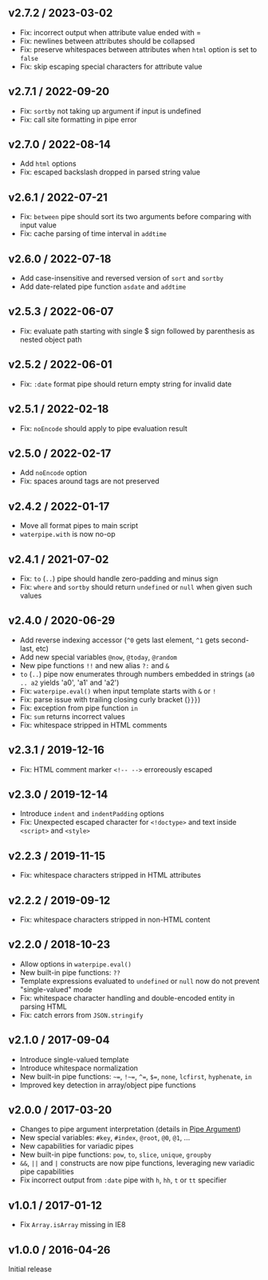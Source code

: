 ## v2.7.2 / 2023-03-02

- Fix: incorrect output when attribute value ended with =
- Fix: newlines between attributes should be collapsed
- Fix: preserve whitespaces between attributes when `html` option is set to `false`
- Fix: skip escaping special characters for attribute value

## v2.7.1 / 2022-09-20

- Fix: `sortby` not taking up argument if input is undefined
- Fix: call site formatting in pipe error

## v2.7.0 / 2022-08-14

- Add `html` options
- Fix: escaped backslash dropped in parsed string value

## v2.6.1 / 2022-07-21

- Fix: `between` pipe should sort its two arguments before comparing with input value
- Fix: cache parsing of time interval in `addtime`

## v2.6.0 / 2022-07-18

- Add case-insensitive and reversed version of `sort` and `sortby`
- Add date-related pipe function `asdate` and `addtime`

## v2.5.3 / 2022-06-07

- Fix: evaluate path starting with single $ sign followed by parenthesis as nested object path

## v2.5.2 / 2022-06-01

- Fix: `:date` format pipe should return empty string for invalid date

## v2.5.1 / 2022-02-18

- Fix: `noEncode` should apply to pipe evaluation result

## v2.5.0 / 2022-02-17

- Add `noEncode` option
- Fix: spaces around tags are not preserved

## v2.4.2 / 2022-01-17

- Move all format pipes to main script
- `waterpipe.with` is now no-op

## v2.4.1 / 2021-07-02

- Fix: `to` (`..`) pipe should handle zero-padding and minus sign
- Fix: `where` and `sortby` should return `undefined` or `null` when given such values

## v2.4.0 / 2020-06-29

- Add reverse indexing accessor (`^0` gets last element, `^1` gets second-last, etc)
- Add new special variables `@now`, `@today`, `@random`
- New pipe functions `!!` and new alias `?:` and `&`
- `to` (`..`) pipe now enumerates through numbers embedded in strings (`a0 .. a2` yields 'a0', 'a1' and 'a2')
- Fix: `waterpipe.eval()` when input template starts with `&` or `!`
- Fix: parse issue with trailing closing curly bracket (`}}}`)
- Fix: exception from pipe function `in`
- Fix: `sum` returns incorrect values
- Fix: whitespace stripped in HTML comments

## v2.3.1 / 2019-12-16

- Fix: HTML comment marker `<!-- -->` erroreously escaped

## v2.3.0 / 2019-12-14

- Introduce `indent` and `indentPadding` options
- Fix: Unexpected escaped character for `<!doctype>` and text inside `<script>` and `<style>`

## v2.2.3 / 2019-11-15

- Fix: whitespace characters stripped in HTML attributes

## v2.2.2 / 2019-09-12

- Fix: whitespace characters stripped in non-HTML content

## v2.2.0 / 2018-10-23

- Allow options in `waterpipe.eval()`
- New built-in pipe functions: `??`
- Template expressions evaluated to `undefined` or `null` now do not prevent "single-valued" mode
- Fix: whitespace character handling and double-encoded entity in parsing HTML
- Fix: catch errors from `JSON.stringify`

## v2.1.0 / 2017-09-04

- Introduce single-valued template
- Introduce whitespace normalization
- New built-in pipe functions: `~=`, `!~=`, `^=`, `$=`, `none`, `lcfirst`, `hyphenate`, `in`
- Improved key detection in array/object pipe functions

## v2.0.0 / 2017-03-20

- Changes to pipe argument interpretation (details in [Pipe Argument](https://github.com/misonou/waterpipe/wiki/Pipe#pipe-argument))
- New special variables: `#key`, `#index`, `@root`, `@0`, `@1`, ...
- New capabilities for variadic pipes
- New built-in pipe functions: `pow`, `to`, `slice`, `unique`, `groupby`
- `&&`, `||` and `|` constructs are now pipe functions, leveraging new variadic pipe capabilities
- Fix incorrect output from `:date` pipe with `h`, `hh`, `t` or `tt` specifier

## v1.0.1 / 2017-01-12

- Fix `Array.isArray` missing in IE8

## v1.0.0 / 2016-04-26

Initial release
